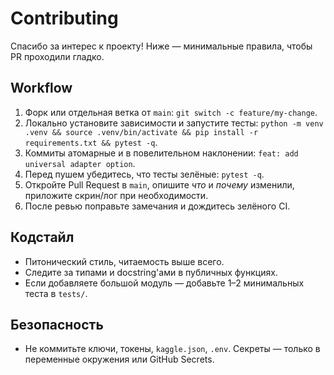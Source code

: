 # Contributing

Спасибо за интерес к проекту! Ниже — минимальные правила, чтобы PR проходили гладко.

## Workflow
1. Форк или отдельная ветка от `main`: `git switch -c feature/my-change`.
2. Локально установите зависимости и запустите тесты: `python -m venv .venv && source .venv/bin/activate && pip install -r requirements.txt && pytest -q`.
3. Коммиты атомарные и в повелительном наклонении: `feat: add universal adapter option`.
4. Перед пушем убедитесь, что тесты зелёные: `pytest -q`.
5. Откройте Pull Request в `main`, опишите _что_ и _почему_ изменили, приложите скрин/лог при необходимости.
6. После ревью поправьте замечания и дождитесь зелёного CI.

## Кодстайл
- Питонический стиль, читаемость выше всего.
- Следите за типами и docstring'ами в публичных функциях.
- Если добавляете большой модуль — добавьте 1–2 минимальных теста в `tests/`.

## Безопасность
- Не коммитьте ключи, токены, `kaggle.json`, `.env`. Секреты — только в переменные окружения или GitHub Secrets.
